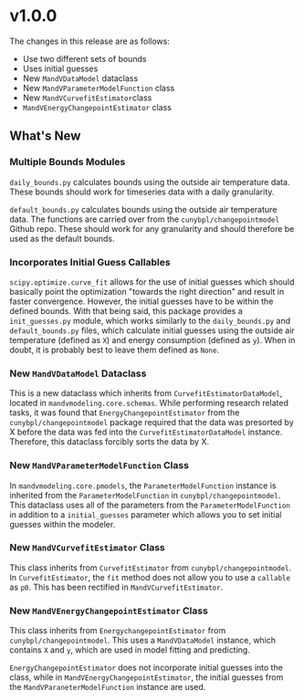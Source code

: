 # v1.0.0

The changes in this release are as follows:

- Use two different sets of bounds
- Uses initial guesses
- New `MandVDataModel` dataclass
- New `MandVParameterModelFunction` class
- New `MandVCurvefitEstimator`class
- `MandVEnergyChangepointEstimator` class

## What's New

### Multiple Bounds Modules

`daily_bounds.py` calculates bounds using the outside air temperature data. These bounds should work for timeseries data with a daily granularity.

`default_bounds.py` calculates bounds using the outside air temperature data. The functions are carried over from the `cunybpl/changepointmodel` Github repo. These should work for any granularity and should therefore be used as the default bounds.

### Incorporates Initial Guess Callables

`scipy.optimize.curve_fit` allows for the use of initial guesses which should basically point the optimization "towards the right direction" and result in faster convergence. However, the initial guesses have to be within the defined bounds. With that being said, this package provides a `init_guesses.py` module, which works similarly to the `daily_bounds.py` and `default_bounds.py` files, which calculate initial guesses using the outside air temperature (defined as `X`) and energy consumption (defined as `y`). When in doubt, it is probably best to leave them defined as `None`. 

### New `MandVDataModel` Dataclass

This is a new dataclass which inherits from `CurvefitEstimatorDataModel`, located in `mandvmodeling.core.schemas`. While performing research related tasks, it was found that `EnergyChangepointEstimator` from the `cunybpl/changepointmodel` package required that the data was presorted by X before the data was fed into the `CurvefitEstimatorDataModel` instance. Therefore, this dataclass forcibly sorts the data by X.

### New `MandVParameterModelFunction` Class

In `mandvmodeling.core.pmodels`, the `ParameterModelFunction` instance is inherited from the `ParameterModelFunction` in `cunybpl/changepointmodel`. This dataclass uses all of the parameters from the `ParameterModelFunction` in addition to a `initial_guesses` parameter which allows you to set initial guesses within the modeler.

### New `MandVCurvefitEstimator` Class

This class inherits from `CurvefitEstimator` from `cunybpl/changepointmodel`. In `CurvefitEstimator`, the `fit` method does not allow you to use a `callable` as `p0`. This has been rectified in `MandVCurvefitEstimator`.

### New `MandVEnergyChangepointEstimator` Class

This class inherits from `EnergychangepointEstimator` from `cunybpl/changepointmodel`. This uses a `MandVDataModel` instance, which contains `X` and `y`, which are used in model fitting and predicting.

`EnergyChangepointEstimator` does not incorporate initial guesses into the class, while in `MandVEnergyChangepointEstimator`, the initial guesses from the `MandVParaneterModelFunction` instance are used.
